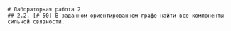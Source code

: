     # Лабораторная работа 2
    ## 2.2. [# 50] В заданном ориентированном графе найти все компоненты сильной связности.